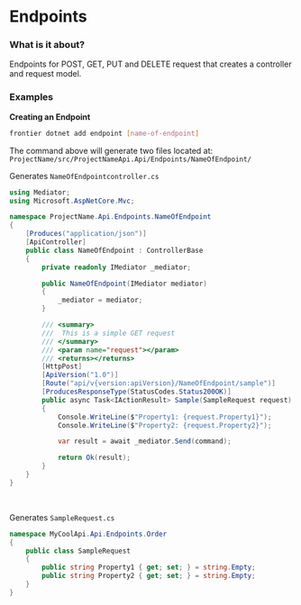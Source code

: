 # Endpoints

### What is it about?
Endpoints for POST, GET, PUT and DELETE request that creates a controller and request model.


### Examples

**Creating an Endpoint** 
```bash
frontier dotnet add endpoint [name-of-endpoint]
```

The command above will generate two files located at: `ProjectName/src/ProjectNameApi.Api/Endpoints/NameOfEndpoint/`
<br>

Generates `NameOfEndpointcontroller.cs`
```C#
using Mediator;
using Microsoft.AspNetCore.Mvc;

namespace ProjectName.Api.Endpoints.NameOfEndpoint
{
    [Produces("application/json")]
    [ApiController]
    public class NameOfEndpoint : ControllerBase
    {
        private readonly IMediator _mediator;

        public NameOfEndpoint(IMediator mediator)
        {
            _mediator = mediator;
        }

        /// <summary>
        ///  This is a simple GET request
        /// </summary>
        /// <param name="request"></param>
        /// <returns></returns>
        [HttpPost]
        [ApiVersion("1.0")]
        [Route("api/v{version:apiVersion}/NameOfEndpoint/sample")]
        [ProducesResponseType(StatusCodes.Status200OK)]
        public async Task<IActionResult> Sample(SampleRequest request)
        {
            Console.WriteLine($"Property1: {request.Property1}");
            Console.WriteLine($"Property2: {request.Property2}");

            var result = await _mediator.Send(command);

            return Ok(result);
        }
    }
}
```
<br>

Generates `SampleRequest.cs`
```C#
namespace MyCoolApi.Api.Endpoints.Order
{
    public class SampleRequest
    {
        public string Property1 { get; set; } = string.Empty;
        public string Property2 { get; set; } = string.Empty;
    }
}
```
<br>

